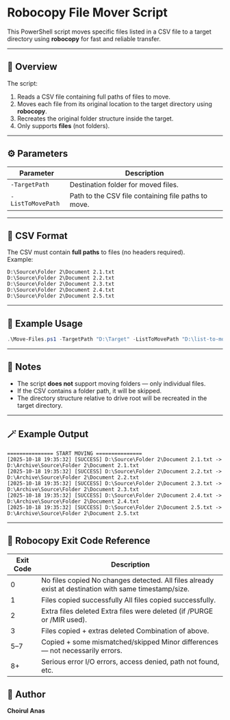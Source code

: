 # Robocopy File Mover Script

This PowerShell script moves specific files listed in a CSV file to a target directory using **robocopy** for fast and reliable transfer.

---

## 📘 Overview

The script:
1. Reads a CSV file containing full paths of files to move.
2. Moves each file from its original location to the target directory using **robocopy**.
3. Recreates the original folder structure inside the target.
4. Only supports **files** (not folders).

---

## ⚙️ Parameters

| Parameter | Description |
|------------|-------------|
| `-TargetPath` | Destination folder for moved files. |
| `-ListToMovePath` | Path to the CSV file containing file paths to move. |

---

## 🧩 CSV Format

The CSV must contain **full paths** to files (no headers required).  
Example:

```csv
D:\Source\Folder 2\Document 2.1.txt
D:\Source\Folder 2\Document 2.2.txt
D:\Source\Folder 2\Document 2.3.txt
D:\Source\Folder 2\Document 2.4.txt
D:\Source\Folder 2\Document 2.5.txt
```

---

## 🚀 Example Usage

```powershell
.\Move-Files.ps1 -TargetPath "D:\Target" -ListToMovePath "D:\list-to-move.csv"
```

---

## 🧠 Notes

- The script **does not** support moving folders — only individual files.
- If the CSV contains a folder path, it will be skipped.
- The directory structure relative to drive root will be recreated in the target directory.

---

## 🪄 Example Output

```
=============== START MOVING ===============
[2025-10-18 19:35:32] [SUCCESS] D:\Source\Folder 2\Document 2.1.txt -> D:\Archive\Source\Folder 2\Document 2.1.txt
[2025-10-18 19:35:32] [SUCCESS] D:\Source\Folder 2\Document 2.2.txt -> D:\Archive\Source\Folder 2\Document 2.2.txt
[2025-10-18 19:35:32] [SUCCESS] D:\Source\Folder 2\Document 2.3.txt -> D:\Archive\Source\Folder 2\Document 2.3.txt
[2025-10-18 19:35:32] [SUCCESS] D:\Source\Folder 2\Document 2.4.txt -> D:\Archive\Source\Folder 2\Document 2.4.txt
[2025-10-18 19:35:32] [SUCCESS] D:\Source\Folder 2\Document 2.5.txt -> D:\Archive\Source\Folder 2\Document 2.5.txt
```

---

## 🧩 Robocopy Exit Code Reference

| Exit Code | Description |
|------------|-------------|
|0|	No files copied	No changes detected. All files already exist at destination with same timestamp/size.|
|1|	Files copied successfully	All files copied successfully.|
|2|	Extra files deleted	Extra files were deleted (if /PURGE or /MIR used).|
|3|	Files copied + extras deleted	Combination of above.|
|5–7|	Copied + some mismatched/skipped	Minor differences — not necessarily errors.|
|8+|	Serious error	I/O errors, access denied, path not found, etc.|

## 📁 Author

**Choirul Anas**  

